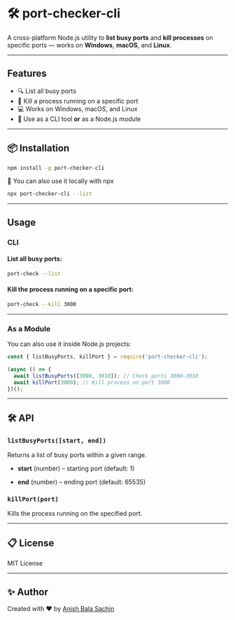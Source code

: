 # 🛠️ port-checker-cli

A cross-platform Node.js utility to **list busy ports** and **kill processes** on specific ports — works on **Windows**, **macOS**, and **Linux**.

---

## Features

- 🔍 List all busy ports  
- 🔪 Kill a process running on a specific port  
- 💻 Works on Windows, macOS, and Linux  
- 🧱 Use as a CLI tool **or** as a Node.js module  

---

## 📦 Installation

```bash
npm install -g port-checker-cli
````

🔧 You can also use it locally with npx
```bash
npx port-checker-cli --list
```

---

## Usage

### CLI

#### List all busy ports:

```bash
port-check --list
```

#### Kill the process running on a specific port:

```bash
port-check --kill 3000
```

---

### As a Module

You can also use it inside Node.js projects:

```js
const { listBusyPorts, killPort } = require('port-checker-cli');

(async () => {
  await listBusyPorts([3000, 3010]); // Check ports 3000–3010
  await killPort(3000); // Kill process on port 3000
})();
```

---

## 🛠️ API

### `listBusyPorts([start, end])`

Returns a list of busy ports within a given range.

- **start** (number) – starting port (default: 1)
    
- **end** (number) – ending port (default: 65535)
    

### `killPort(port)`

Kills the process running on the specified port.

---

## 📋 License

MIT License

---

## ✨ Author

Created with ❤️ by [Anish Bala Sachin](https://github.com/sachinabs)
